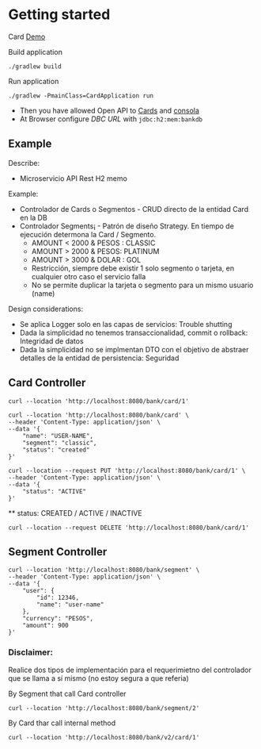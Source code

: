 # Getting started

Card [Demo](./docu/demo.mov)

Build application

`./gradlew build`

Run application

`./gradlew -PmainClass=CardApplication run`

- Then you have allowed Open API to [Cards](http://localhost:8080/swagger-ui/index.html) and [consola](http://localhost:8080/h2-console)
- At Browser configure *DBC URL* with `jdbc:h2:mem:bankdb`

## Example

Describe:
* Microservicio API Rest H2 memo

Example:
- Controlador de Cards o Segmentos - CRUD directo de la entidad Card en la DB
- Controlador Segments¡ - Patrón de diseño Strategy. En tiempo de ejecución determona la Card / Segmento.
  - AMOUNT < 2000 & PESOS : CLASSIC
  - AMOUNT > 2000 & PESOS: PLATINUM
  - AMOUNT > 3000 & DOLAR : GOL
  - Restricción, siempre debe existir 1 solo segmento o tarjeta, en cualquier otro caso el servicio falla
  - No se permite duplicar la tarjeta o segmento para un mismo usuario (name)


Design considerations:
- Se aplica Logger solo en las capas de servicios: Trouble shutting
- Dada la simplicidad no tenemos transaccionalidad, commit o rollback: Integridad de datos
- Dada la simplicidad no se implmentan DTO con el objetivo de abstraer detalles de la entidad de persistencia: Seguridad


## Card Controller
```
curl --location 'http://localhost:8080/bank/card/1'
```

```
curl --location 'http://localhost:8080/bank/card' \
--header 'Content-Type: application/json' \
--data '{
    "name": "USER-NAME",
    "segment": "classic",
    "status": "created"
}'
```

```
curl --location --request PUT 'http://localhost:8080/bank/card/1' \
--header 'Content-Type: application/json' \
--data '{
    "status": "ACTIVE"
}'
```
** status: CREATED / ACTIVE / INACTIVE

```
curl --location --request DELETE 'http://localhost:8080/bank/card/1'
```

## Segment Controller

```
curl --location 'http://localhost:8080/bank/segment' \
--header 'Content-Type: application/json' \
--data '{
    "user": {
        "id": 12346,
        "name": "user-name"
    },
    "currency": "PESOS",
    "amount": 900
}'
```

### Disclaimer: 

Realice dos tipos de implementación para el requerimietno del controlador que se llama a sí mismo (no estoy segura a que referia)

By Segment that call Card controller
```
curl --location 'http://localhost:8080/bank/segment/2'
```
By Card thar call internal method
```
curl --location 'http://localhost:8080/bank/v2/card/1'
```